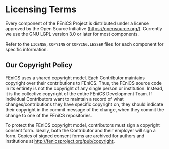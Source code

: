 # Licensing Terms

Every component of the FEniCS Project is distributed under a license
approved by the Open Source Initiative
(https://opensource.org/). Currently we use the GNU LGPL version 3.0
or later for most components.

Refer to the `LICENSE`, `COPYING` or `COPYING.LESSER` files for each 
component for specific information.

## Our Copyright Policy

FEniCS uses a shared copyright model. Each Contributor maintains
copyright over their contributions to FEniCS. Thus, the FEniCS source
code in its entirety is not the copyright of any single person or
institution. Instead, it is the collective copyright of the entire
FEniCS Development Team. If individual Contributors want to maintain a
record of what changes/contributions they have specific copyright on,
they should indicate their copyright in the commit message of the
change, when they commit the change to one of the FEniCS repositories.

To protect the FEniCS copyright model, contributors must sign a
copyright consent form. Ideally, both the Contributor and their
employer will sign a form.  Copies of signed consent forms are
archived for authors and institutions at
http://fenicsproject.org/pub/copyright.
